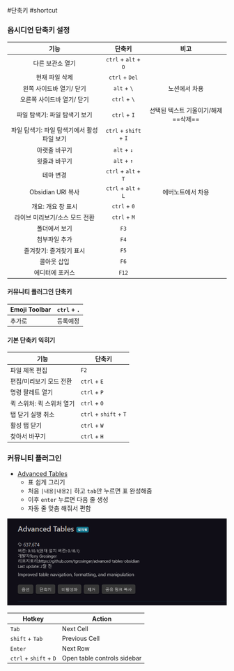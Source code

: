 #단축키 #shortcut 

### 옵시디언 단축키 설정
|                    기능                     |        단축키        |                 비고                 |
|:-------------------------------------------:|:--------------------:|:------------------------------------:|
|              다른 보관소 열기               |    `ctrl` + `alt` + `O`    |                                      |
|               현재 파일 삭제                |      `ctrl` + `Del`      |                                      |
|          왼쪽 사이드바 열기/ 닫기           |      `alt` + `\`       |            노션에서 차용             |
|         오른쪽 사이드바 열기/ 닫기          |      `ctrl` + `\`      |                                      |
|        파일 탐색기: 파일 탐색기 보기        |      `ctrl` + `I`      | 선택된 텍스트 기울이기/해제 ==삭제== |
| 파일 탐색기: 파일 탐색기에서 활성 파일 보기 | `ctrl` + ``shift`` + `I` |                                      |
|                아랫줄 바꾸기                |       `alt` + `↓`        |                                      |
|                윗줄과 바꾸기                |       `alt` + `↑`        |                                      |
|                  테마 변경                  |   `ctrl` + `alt` + `T`   |                                      |
|              Obsidian URI 복사              |   `ctrl` + `alt` + `L`   |          에버노트에서 차용           |
|             개요: 개요 창 표시              |      `ctrl` + `0`      |                                      |
|       라이브 미리보기/소스 모드 전환        |       `ctrl` + `M`       |                                      |
|                폴더에서 보기                |         `F3`         |                                      |
|                첨부파일 추가                |         `F4`         |                                      |
|           즐겨찾기: 즐겨찾기 표시           |         `F5`         |                                      |
|                 콜아웃 삽입                 |         `F6`         |                                      |
|               에디터에 포커스               |        `F12`         |                                      |

#### 커뮤니티 플러그인 단축키
| Emoji Toolbar | `ctrl` + `.` |
| ------------- | ------------ |
| 추가로        | 등록예정     |

#### 기본 단축키 익히기
| 기능                      | 단축키                 |
| ------------------------- | ---------------------- |
| 파일 제목 편집            | `F2`                   |
| 편집/미리보기 모드 전환   | `ctrl` + `E`           |
| 명령 팔레트 열기         | `ctrl` + `P`        |
| 퀵 스위처: 퀵 스위처 열기 | `ctrl` + `O`           |
| 탭 닫기 실행 취소         | `ctrl` + `shift` + `T` |
| 활성 탭 닫기              | `ctrl` + `W`           |
| 찾아서 바꾸기             | `ctrl` + `H`           |


### 커뮤니티 플러그인

-   [Advanced Tables](obsidian://show-plugin?id=table-editor-obsidian) 
    - 표 쉽게 그리기
    - 처음 `|내용|내용2|` 하고 `tab`만 누르면 표 완성해줌
    - 이후 `enter` 누르면 다음 줄 생성
    - 자동 줄 맞춤 해줘서 편함

![](assets/image-20230217163551003.png)

| Hotkey                 | Action                      |
| ---------------------- | --------------------------- |
| `Tab`                  | Next Cell                   |
| ``shift`` + `Tab`        | Previous Cell               |
| `Enter`                | Next Row                    |
| ``ctrl`` + ``shift`` + `D` | Open table controls sidebar |
 
